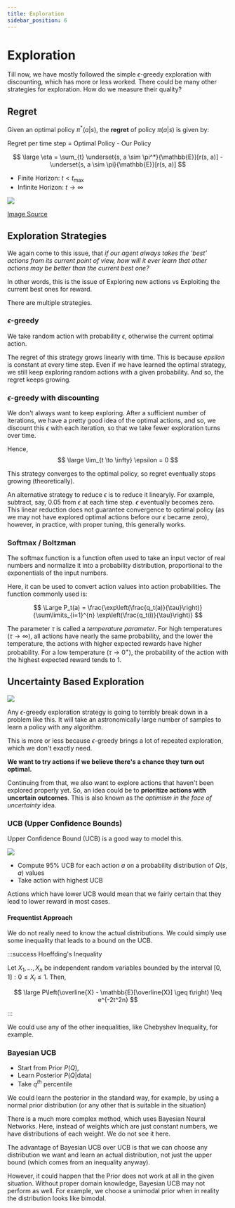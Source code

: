 ```yaml
---
title: Exploration
sidebar_position: 6
---
```


# Exploration

Till now, we have mostly followed the simple $\epsilon$-greedy exploration with discounting, which has more or less worked. There could be many other strategies for exploration. How do we measure their quality?

## Regret

Given an optimal policy $\pi^*(a | s)$, the **regret** of policy $\pi(a | s)$ is given by:

Regret per time step = Optimal Policy - Our Policy

$$
\large
\eta = \sum_{t} \underset{s, a \sim \pi^*}{\mathbb{E}}[r(s, a)] - \underset{s, a \sim \pi}{\mathbb{E}}[r(s, a)]
$$

- Finite Horizon: $t < t_{\textsf{max}}$
- Infinite Horizon: $t \to \infty$

![](https://i.imgur.com/5M4TODU.png)

[Image Source](http://www.it.uu.se/research/systems_and_control/education/2017/relearn/lec3.pdf)

## Exploration Strategies

We again come to this issue, that *if our agent always takes the 'best' actions from its current point of view, how will it ever learn that other actions may be better than the current best one?*

In other words, this is the issue of Exploring new actions vs Exploiting the current best ones for reward.

There are multiple strategies.

### $\epsilon$-greedy

We take random action with probability $\epsilon$, otherwise the current optimal action.

The regret of this strategy grows linearly with time. This is because $epsilon$ is constant at every time step. Even if we have learned the optimal strategy, we still keep exploring random actions with a given probability. And so, the regret keeps growing.

### $\epsilon$-greedy with discounting

We don't always want to keep exploring. After a sufficient number of iterations, we have a pretty good idea of the optimal actions, and so, we discount this $\epsilon$ with each iteration, so that we take fewer exploration turns over time.

Hence,
$$
\large \lim_{t \to \infty} \epsilon = 0
$$

This strategy converges to the optimal policy, so regret eventually stops growing (theoretically).

An alternative strategy to reduce $\epsilon$ is to reduce it linearyly. For example, subtract, say, 0.05 from $\epsilon$ at each time step. $\epsilon$ eventually becomes zero. This linear reduction does not guarantee convergence to optimal policy (as we may not have explored optimal actions before our $\epsilon$ became zero), however, in practice, with proper tuning, this generally works.

### Softmax / Boltzman

The softmax function is a function often used to take an input vector of real numbers and normalize it into a probability distribution, proportional to the exponentials of the input numbers.

Here, it can be used to convert action values into action probabilities. The function commonly used is:

$$
\Large
P_t(a) = \frac{\exp\left(\frac{q_t(a)}{\tau}\right)}{\sum\limits_{i=1}^{n} \exp\left(\frac{q_t(i)}{\tau}\right)}
$$

The parameter $\tau$ is called a *temperature parameter*. For high temperatures ($\tau \to \infty$), all actions have nearly the same probability, and the lower the temperature, the actions with higher expected rewards have higher probability. For a low temperature ($\tau \to 0^+$), the probability of the action with the highest expected reward tends to 1.

## Uncertainty Based Exploration

![](https://i.imgur.com/lFE19Wd.png)

Any $\epsilon$-greedy exploration strategy is going to terribly break down in a problem like this. It will take an astronomically large number of samples to learn a policy with any algorithm.

This is more or less because $\epsilon$-greedy brings a lot of repeated exploration, which we don't exactly need.

**We want to try actions if we believe there's a chance they turn out optimal.**

Continuing from that, we also want to explore actions that haven't been explored properly yet. So, an idea could be to **prioritize actions with uncertain outcomes**. This is also known as the *optimism in the face of uncertainty* idea.

### UCB (Upper Confidence Bounds)

Upper Confidence Bound (UCB) is a good way to model this.

![](https://i.imgur.com/7Eoa1Tk.png)

- Compute 95% UCB for each action $a$ on a probability distribution of $Q(s, a)$ values
- Take action with highest UCB

Actions which have lower UCB would mean that we fairly certain that they lead to lower reward in most cases.

#### Frequentist Approach

We do not really need to know the actual distributions. We could simply use some inequality that leads to a bound on the UCB.

:::success Hoeffding's Inequality

Let $X_1, \dots, X_n$ be independent random variables bounded by the interval $[0, 1]: 0 \leq X_i \leq 1$. Then,

$$
\large
P\left(\overline{X} - \mathbb{E}[\overline{X}] \geq t\right) \leq e^{-2t^2n}
$$

:::

We could use any of the other inequalities, like Chebyshev Inequality, for example.


### Bayesian UCB

- Start from Prior $P(Q)$,
- Learn Posterior $P(Q | \textsf{data})$
- Take $q^{th}$ percentile

We could learn the posterior in the standard way, for example, by using a normal prior distribution (or any other that is suitable in the situation)

There is a much more complex method, which uses Bayesian Neural Networks. Here, instead of weights which are just constant numbers, we have distributions of each weight. We do not see it here.



The advantage of Bayesian UCB over UCB is that we can choose any distribution we want and learn an actual distribution, not just the upper bound (which comes from an inequality anyway).

However, it could happen that the Prior does not work at all in the given situation. Without proper domain knowledge, Bayesian UCB may not perform as well. For example, we choose a unimodal prior when in reality the distribution looks like bimodal.